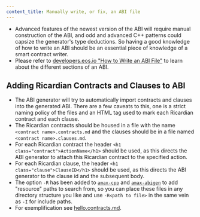 ```yaml
---
content_title: Manually write, or fix, an ABI file
---
```


- Advanced features of the newest version of the ABI will require manual construction of the ABI, and odd and advanced C++ patterns could capsize the generator's type deductions. So having a good knowledge of how to write an ABI should be an essential piece of knowledge of a smart contract writer.
- Please refer to [developers.eos.io "How to Write an ABI File"](https://developers.eos.io/amax-cpp/docs/how-to-write-an-abi) to learn about the different sections of an ABI.

## Adding Ricardian Contracts and Clauses to ABI
- The ABI generator will try to automatically import contracts and clauses into the generated ABI.  There are a few caveats to this, one is a strict naming policy of the files and an HTML tag used to mark each Ricardian contract and each clause.
- The Ricardian contracts should be housed in a file with the name `<contract name>.contracts.md` and the clauses should be in a file named `<contract name>.clauses.md`.
 - For each Ricardian contract the header `<h1 class="contract">ActionName</h1>` should be used, as this directs the ABI generator to attach this Ricardian contract to the specified action.
 - For each Ricardian clause, the header `<h1 class="clause">ClauseID</h1>` should be used, as this directs the ABI generator to the clause id and the subsequent body.
 - The option `-R` has been added to [`amax-cpp`](../../03_command-reference/amax-cpp.md) and [`amax-abigen`](../../03_command-reference/amax-abigen.md) to add "resource" paths to search from, so you can place these files in any directory structure you like and use `-R<path to file>` in the same vein as `-I` for include paths.
 - For exemplification see [hello.contracts.md](https://github.com/armoniax/amax.cdt/blob/master/examples/hello/ricardian/hello.contracts.md).
